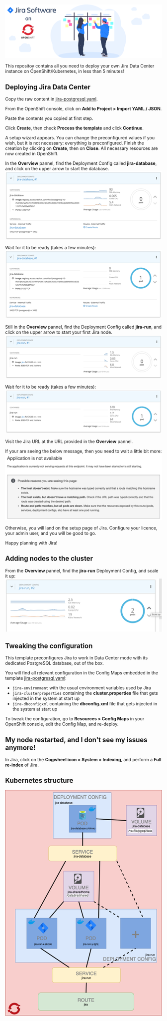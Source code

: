 ![Jira illustration](public/hero.svg)

This repositoy contains all you need to deploy your own Jira Data Center instance on OpenShift/Kubernetes, in less than 5 minutes!

## Deploying Jira Data Center
Copy the raw content in [jira-postgresql.yaml](./jira-postgresql.yaml).


From the OpenShift console, click on **Add to Project > Import YAML / JSON**.

Paste the contents you copied at first step.

Click **Create**, then check **Process the template** and click **Continue**.

A setup wizard appears. You can change the preconfigured values if you wish, but it is not necessary: everything is preconfigured. Finish the creation by clicking on **Create**, then on **Close**. All necessary resources are now created in OpenShift.

In the **Overview** pannel, find the Deployment Config called **jira-database**, and click on the upper arrow to start the database.
![Starting the database](public/database-start.png)

Wait for it to be ready (takes a few minutes):
![Database ready](public/database-ready.png)

Still in the **Overview** pannel, find the Deployment Config called **jira-run**, and click on the upper arrow to start your first Jira node.
![Starting the first node](public/node-start.png)

Wait for it to be ready (takes a few minutes):
![First node ready](public/node-ready.png)

Visit the Jira URL at the URL provided in the **Overview** pannel. 

If your are seeing the below message, then you need to wait a little bit more:
![First node ready](public/wait-more.png)

Otherwise, you will land on the setup page of Jira. Configure your licence, your admin user, and you will be good to go.

Happy planning with Jira!

## Adding nodes to the cluster
From the **Overview** pannel, find the **jira-run** Deployment Config, and scale it up:
![Add a node](public/addanode.png)

## Tweaking the configuration
This template preconfigures Jira to work in Data Center mode with its dedicated PostgreSQL database, out of the box.

You will find all relevant configuration in the Config Maps embedded in the template [jira-postgresql.yaml](./jira-postgresql.yaml):
- `jira-environment` with the usual environment variables used by Jira
- `jira-clusterproperties` containing the **cluster.properties** file that gets injected in the system at start up
- `jira-dbconfigxml` containing the **dbconfig.xml** file that gets injected in the system at start up

To tweak the configuration, go to **Resources > Config Maps** in your OpenShift console, edit the Config Map, and re-deploy.

## My node restarted, and I don't see my issues anymore!
In Jira, click on the **Cogwheel icon > System > Indexing**, and perform a **Full re-index** of Jira.

## Kubernetes structure
![Architecture](./public/architecture.png)